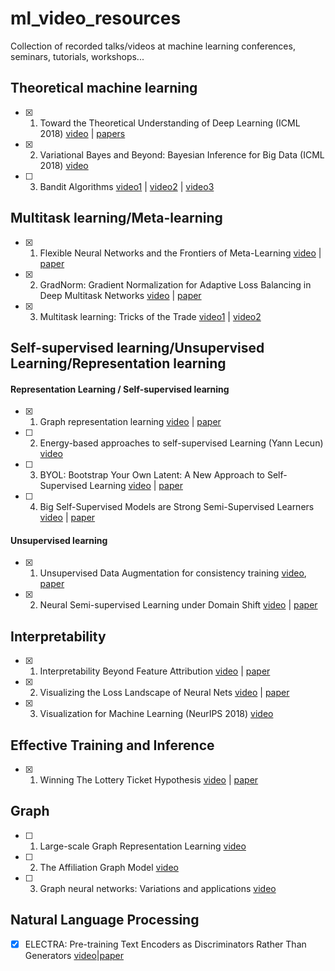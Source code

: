 # ml_video_resources
Collection of recorded talks/videos at machine learning conferences, seminars, tutorials, workshops...


## Theoretical machine learning
- [x] 1. Toward the Theoretical Understanding of Deep Learning (ICML 2018) [video](https://www.youtube.com/watch?v=KDRN-FyyqK0&feature=youtu.be) | [papers](https://unsupervised.cs.princeton.edu/deeplearningtutorial.html)

- [x] 2. Variational Bayes and Beyond: Bayesian Inference for Big Data (ICML 2018) [video](https://www.youtube.com/watch?v=Moo4-KR5qNg) 

- [ ] 3. Bandit Algorithms [video1](https://www.youtube.com/watch?v=xN11-epRuSU) | [video2](https://www.youtube.com/watch?v=NyyLr6F4bkI) | [video3](https://www.youtube.com/watch?v=yZqp2d4fn7k) 

## Multitask learning/Meta-learning
- [x] 1. Flexible Neural Networks and the Frontiers of Meta-Learning [video](https://www.youtube.com/watch?v=kmbPnsgHxz4) | [paper](https://arxiv.org/pdf/1806.03836.pdf)

- [x] 2. GradNorm: Gradient Normalization for Adaptive Loss Balancing in Deep Multitask Networks [video](https://vimeo.com/287812909) | [paper](https://arxiv.org/pdf/1711.02257.pdf)

- [x] 3. Multitask learning: Tricks of the Trade [video1](https://slideslive.com/38917666/tricks-of-the-trade-1) | [video2](https://slideslive.com/38917691/tricks-of-trade-2)

## Self-supervised learning/Unsupervised Learning/Representation learning
#### Representation Learning / Self-supervised learning
- [x] 1. Graph representation learning [video](https://www.youtube.com/watch?v=YrhBZUtgG4E) | [paper](https://www-cs.stanford.edu/people/jure/pubs/graphrepresentation-ieee17.pdf)

- [ ] 2. Energy-based approaches to self-supervised Learning (Yann Lecun) [video](https://www.youtube.com/watch?v=SaJL4SLfrcY)

- [ ] 3. BYOL: Bootstrap Your Own Latent: A New Approach to Self-Supervised Learning  [video](https://www.youtube.com/watch?v=YPfUiOMYOEE) | [paper](https://arxiv.org/pdf/2006.07733.pdf)

- [ ] 4. Big Self-Supervised Models are Strong Semi-Supervised Learners [video](https://www.youtube.com/watch?v=2lkUNDZld-4) | [paper](https://arxiv.org/abs/2006.10029)

#### Unsupervised learning
- [x] 1. Unsupervised Data Augmentation for consistency training [video](https://www.youtube.com/watch?v=fgwurrihq4A), [paper](https://arxiv.org/abs/1904.12848)

- [x] 2. Neural Semi-supervised Learning under Domain Shift [video](https://www.youtube.com/watch?v=tpAr5-Y4JxU) | [paper](https://arxiv.org/abs/1804.09530)


## Interpretability
- [x] 1. Interpretability Beyond Feature Attribution [video](https://www.youtube.com/watch?v=Ff-Dx79QEEY) | [paper](https://arxiv.org/abs/1711.11279)

- [x] 2. Visualizing the Loss Landscape of Neural Nets [video](https://www.youtube.com/watch?v=78vq6kgsTa8) | [paper](https://arxiv.org/pdf/1712.09913.pdf)

- [x] 3. Visualization for Machine Learning (NeurIPS 2018) [video](https://www.youtube.com/watch?v=ze08gwVPaXk)

## Effective Training and Inference
- [x] 1. Winning The Lottery Ticket Hypothesis  [video](https://www.youtube.com/watch?time_continue=7&v=s7DqRZVvRiQ&feature=emb_logo) | [paper](https://arxiv.org/pdf/1803.03635.pdf) 

## Graph 
- [ ] 1. Large-scale Graph Representation Learning [video](https://www.youtube.com/watch?v=oQL4E1gK3VU) 

- [ ] 2. The Affiliation Graph Model [video](https://www.youtube.com/watch?v=BQgglNWdqak)

- [ ] 3. Graph neural networks: Variations and applications [video](https://www.youtube.com/watch?v=cWIeTMklzNg)

## Natural Language Processing 
- [x] ELECTRA: Pre-training Text Encoders as Discriminators Rather Than Generators [video](https://www.youtube.com/watch?v=QWu7j1nb_jI)|[paper](https://arxiv.org/pdf/2003.10555.pdf)
